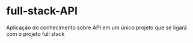 # full-stack-API
Aplicação do conhecimento sobre API em um único projeto que se ligará com o projeto full stack
